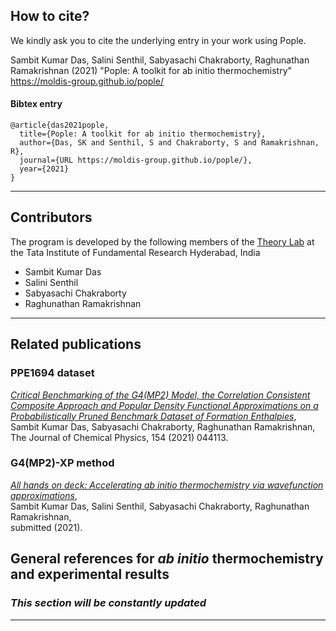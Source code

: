 ## How to cite?

We kindly ask you to cite the underlying entry in your work using Pople.

Sambit Kumar Das, Salini Senthil, Sabyasachi Chakraborty, Raghunathan Ramakrishnan (2021) "Pople: A toolkit for ab initio thermochemistry" https://moldis-group.github.io/pople/

#### Bibtex entry
```
@article{das2021pople,
  title={Pople: A toolkit for ab initio thermochemistry},
  author={Das, SK and Senthil, S and Chakraborty, S and Ramakrishnan, R},
  journal={URL https://moldis-group.github.io/pople/},
  year={2021}
}
```

* * *

## Contributors
The program is developed by the following members of the [Theory Lab](https://www.tifrh.res.in/~ramakrishnan/) at the Tata Institute of Fundamental Research Hyderabad, India

* Sambit Kumar Das 
* Salini Senthil
* Sabyasachi Chakraborty 
* Raghunathan Ramakrishnan

* * *

## Related publications

### PPE1694 dataset

[_Critical Benchmarking of the G4(MP2) Model, the Correlation Consistent Composite Approach and Popular Density Functional Approximations on a Probabilistically Pruned Benchmark Dataset of Formation Enthalpies_](https://doi.org/10.1063/5.0032713),   
Sambit Kumar Das, Sabyasachi Chakraborty, Raghunathan Ramakrishnan,    
The Journal of Chemical Physics, 154 (2021) 044113.

### G4(MP2)-XP method

[_All hands on deck: Accelerating ab initio thermochemistry via wavefunction approximations_](),    
Sambit Kumar Das, Salini Senthil, Sabyasachi Chakraborty, Raghunathan Ramakrishnan,      
submitted (2021).

## General references for _ab initio_ thermochemistry and experimental results 

### _This section will be constantly updated_



* * *
